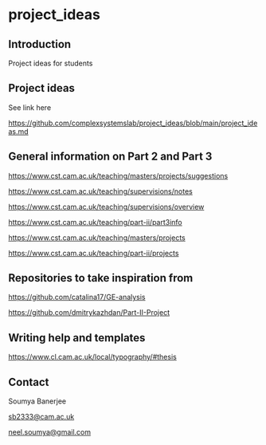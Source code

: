 # project_ideas

## Introduction

Project ideas for students

## Project ideas

See link here

https://github.com/complexsystemslab/project_ideas/blob/main/project_ideas.md


## General information on Part 2 and Part 3 

https://www.cst.cam.ac.uk/teaching/masters/projects/suggestions

https://www.cst.cam.ac.uk/teaching/supervisions/notes

https://www.cst.cam.ac.uk/teaching/supervisions/overview

https://www.cst.cam.ac.uk/teaching/part-ii/part3info

https://www.cst.cam.ac.uk/teaching/masters/projects

https://www.cst.cam.ac.uk/teaching/part-ii/projects


## Repositories to take inspiration from

https://github.com/catalina17/GE-analysis

https://github.com/dmitrykazhdan/Part-II-Project


## Writing help and templates

https://www.cl.cam.ac.uk/local/typography/#thesis


## Contact

Soumya Banerjee

sb2333@cam.ac.uk

neel.soumya@gmail.com
